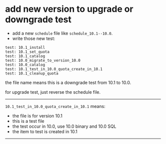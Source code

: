 # add new version to upgrade or downgrade test

- add a new `schedule` file like `schedule_10.1--10.0`.
- write those new test:

```
test: 10.1_install
test: 10.1_set_quota
test: 10.1_catalog
test: 10.0_migrate_to_version_10.0
test: 10.0_catalog
test: 10.1_test_in_10.0_quota_create_in_10.1
test: 10.1_cleanup_quota
```

the file name means this is a downgrade test from 10.1 to 10.0.

for upgrade test, just reverse the schedule file.

---

`10.1_test_in_10.0_quota_create_in_10.1` means:

- the file is for version 10.1
- this is a test file
- the test occur in 10.0, use 10.0 binary and 10.0 SQL
- the item to test is created in 10.1
----
